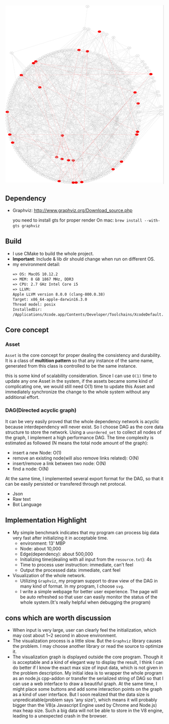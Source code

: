 ![showcase](https://github.com/tankiJong/asset-managment/raw/master/showcase.png)
## Dependency
* Graphviz: http://www.graphviz.org/Download_source.php

  you need to install gts for proper render
  On mac: `brew install --with-gts graphviz`

## Build
* I use CMake to build the whole project.
* **Important**: Include & lib dir should change when run on different OS.
* my environment detail:
  ```
  => OS: MacOS 10.12.2
  => MEM: 8 GB 1867 MHz, DDR3
  => CPU: 2.7 GHz Intel Core i5
  => LLVM:
  Apple LLVM version 8.0.0 (clang-800.0.38)
  Target: x86_64-apple-darwin16.3.0
  Thread model: posix
  InstalledDir: /Applications/Xcode.app/Contents/Developer/Toolchains/XcodeDefault.xctoolchain/usr/bin
  ```
  
## Core concept
### Asset
  
  `Asset` is the core concept for proper dealing the consistency and durability. It is a class of **multition pattern** so that any instance of the same name, generated from this class is controlled to be the same instance.
  
  this is some kind of scalability consideration. Since I can use `O(1)` time to update any one Asset in the system, if the assets became some kind of complicating one, we would still need O(1) time to update this Asset and immediately synchronize the change to the whole system without any additional effort. 
### DAG(Directed acyclic graph)
  
  It can be very easily proved that the whole dependency network is acyclic because interdependency will never exist. So I choose DAG as the core data structure to store the network. Using a `unordered_set` to collect all nodes of the graph, I implement a high performance DAG. The time complexity is estimated as followed (N means the total node amount of the graph):
  - insert a new Node: O(1)
  - remove an existing node(will also remove links related): O(N)
  - insert/remove a link between two node: O(N)
  - find a node: O(N)
  
  At the same time, I implemented several export format for the DAG, so that it can be easily persisted or transfered through net protocal.
  
  - Json
  - Raw text
  - Bot Language
  
## Implementation Highlight
  - My simple benchmark indicates that my program can process big data very fast after initializing it in acceptable time. 
    * environment: 13' MBP
    * Node: about 10,000
    * Edge(dependency): about 500,000
    * Initializing time(dealing with all input from the `resource.txt`): 4s
    * Time to process user instruction: immediate, can't feel
    * Output the processed data: immediate, cant feel
  - Visualization of the whole network.
    * Utilizing `Graphviz`, my program support to draw view of the DAG in many kind of format. In my program, I choose `svg`.
    * I write a simple webpage for better user experience. The page will be auto refreshed so that user can easily monitor the status of the whole system.(It's really helpful when debugging the program)
 
## cons which are worth discussion
   - When input is very large, user can clearly feel the initialization, which may cost about 1~2 second in above environment.
   - The visualization process is a little slow. But the `Graphviz` library causes the problem. I may choose another library or read the source to optimize it.
   - The visualization graph is displayed outside the core program. Though it is acceptable and a kind of elegant way to display the result, I think I can do better if I know the exact max size of input data, which is not given in the problem description. My initial idea is to wrapper the whole program as an node.js cpp-addon or transfer the serialized string of DAG so that I can use a web interface to draw a beautiful graph. At the same time, I might place some buttons and add some interaction points on the graph as a kind of user interface. But I soon realized that the data size is unpredicatable(problem says 'any size'), which means it will probably bigger than the V8(a Javascript Engine used by Chrome and Node.js) max heap size. Such a big data will not be able to store in the V8 engine, leading to a unexpected crash in the browser.